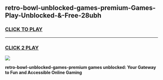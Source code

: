 
## retro-bowl-unblocked-games-premium-Games-Play-Unblocked-&-Free-28ubh
<h3>
<a href="https://premium76.site?title=retro-bowl-unblocked-games-premium&ref=24A">CLICK TO PLAY</a></h3>
<hr>

<h3>
<a href="https://premium76.site?title=retro-bowl-unblocked-games-premium&ref=24A">CLICK 2 PLAY</a>
  
</h3>

<a href="https://premium76.site?title=retro-bowl-unblocked-games-premium&ref=24A"><img src="https://clearcache.store/games.png"></a>


**retro-bowl-unblocked-games-premium games unblocked: Your Gateway to Fun and Accessible Online Gaming**

